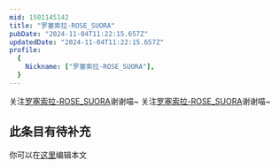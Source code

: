 ```yaml
---
mid: 1501145142
title: "罗塞索拉-ROSE_SUORA"
pubDate: "2024-11-04T11:22:15.657Z"
updatedDate: "2024-11-04T11:22:15.657Z"
profile:
  {
    Nickname: ["罗塞索拉-ROSE_SUORA"],
  }
---
```


关注[罗塞索拉-ROSE_SUORA](https://space.bilibili.com/1501145142)谢谢喵~ 关注[罗塞索拉-ROSE_SUORA](https://space.bilibili.com/1501145142)谢谢喵~

## 此条目有待补充
你可以在[这里](https://github.com/Yuhanawa/VTuber.ICU-Content/edit/master/v/罗塞索拉-ROSE_SUORA/index.md)编辑本文
